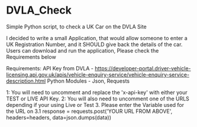 # DVLA_Check
Simple Python script, to check a UK Car on the DVLA Site

I decided to write a small Application, that would allow someone to enter a UK Registration Number, and it SHOULD give back the details of the car.
Users can download and run the application, Please check the Requirements below

Requirements:
API Key from DVLA - https://developer-portal.driver-vehicle-licensing.api.gov.uk/apis/vehicle-enquiry-service/vehicle-enquiry-service-description.html
Python Modules - Json, Requests

1:  You will need to uncomment and replace the 'x-api-key' with either your TEST or LIVE API Key.
2:  You will also need to uncomment one of the URLS depending if your using Live or Test
3.  Please enter the Variable used for the URL  on 
3.1 response = requests.post('YOUR URL FROM ABOVE', headers=headers, data=json.dumps(data))


